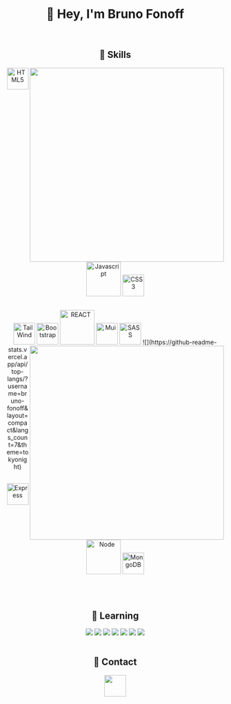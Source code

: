 <h1 align="center">🖖  Hey, I'm Bruno Fonoff  </h1>
<br>
<h2 align="center"> 🧰 Skills</h2>

<img align="right" width="450px" src="https://github-readme-stats.vercel.app/api/top-langs/?username=bruno-fonoff&layout=compact&langs_count=6&theme=midnight-purple&hide=Shell&langs_count=6"/>

<div align="center">
<img src="https://cdn.jsdelivr.net/gh/devicons/devicon/icons/html5/html5-original.svg" alt="HTML5" height="50"/>
<img src="https://cdn.jsdelivr.net/gh/devicons/devicon/icons/javascript/javascript-original.svg" alt="Javascript" height="80">
<img src="https://cdn.jsdelivr.net/gh/devicons/devicon/icons/css3/css3-original.svg" alt="CSS3" height="50"/>
  
##
    
<img src="https://cdn.jsdelivr.net/gh/devicons/devicon/icons/tailwindcss/tailwindcss-plain.svg" alt="TailWind" height="50">
<img src="https://cdn.jsdelivr.net/gh/devicons/devicon/icons/bootstrap/bootstrap-original.svg" alt="Bootstrap" height="50">
<img src="https://cdn.jsdelivr.net/gh/devicons/devicon/icons/react/react-original-wordmark.svg" alt="REACT" height="80">
<img src="https://cdn.jsdelivr.net/gh/devicons/devicon/icons/materialui/materialui-original.svg" alt="Mui" height="50">
<img src="https://cdn.jsdelivr.net/gh/devicons/devicon/icons/sass/sass-original.svg" alt="SASS" height="50">
<img align="right" width="450px" src="https://github-readme-stats.vercel.app/api?username=bruno-fonoff&show_icons=true&theme=midnight-purple&count_private=true"/>
 ![](https://github-readme-stats.vercel.app/api/top-langs/?username=bruno-fonoff&layout=compact&langs_count=7&theme=tokyonight)


##
<img src="https://cdn.jsdelivr.net/gh/devicons/devicon/icons/express/express-original.svg" alt="Express" height="50">
<img src="https://cdn.jsdelivr.net/gh/devicons/devicon/icons/nodejs/nodejs-original.svg" alt="Node" height="80">
<img src="https://cdn.jsdelivr.net/gh/devicons/devicon/icons/mongodb/mongodb-original-wordmark.svg" alt="MongoDB" height="50">
</div>

<br/>
<br/>
<br/>

<div align="center">
<h2>📝 Learning </h2>
<img src="https://img.shields.io/badge/TypeScript-007ACC?style=for-the-badge&logo=typescript&logoColor=white" />
<img src="https://img.shields.io/badge/Next-black?style=for-the-badge&logo=next.js&logoColor=white" />
<img src="https://img.shields.io/badge/redux-%23593d88.svg?style=for-the-badge&logo=redux&logoColor=white" />
<img src="https://img.shields.io/badge/nestjs-%23E0234E.svg?style=for-the-badge&logo=nestjs&logoColor=white" />
<img src="https://img.shields.io/badge/mysql-%2300f.svg?style=for-the-badge&logo=mysql&logoColor=white" />
<img src="https://img.shields.io/badge/postgres-%23316192.svg?style=for-the-badge&logo=postgresql&logoColor=white" />
<img src="https://img.shields.io/badge/-jest-%23C21325?style=for-the-badge&logo=jest&logoColor=white" />

<br>  
<br>
 
<h2> 📧  Contact </h2>
<a href="https://www.linkedin.com/in/bruno-fonoff/">
<img src="https://cdn.jsdelivr.net/gh/devicons/devicon/icons/linkedin/linkedin-original.svg" height="50" />
</div>

<br>  
<br>


          
          
          









